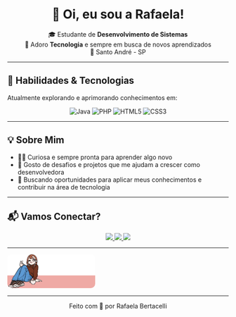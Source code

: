 <h1 align="center">👋 Oi, eu sou a Rafaela!</h1>

<p align="center">
  🎓 Estudante de <strong>Desenvolvimento de Sistemas</strong> <br/>
  🌱 Adoro <strong>Tecnologia</strong> e sempre em busca de novos aprendizados <br/>
  📍 Santo André - SP 
</p>

---

## 🚀 Habilidades & Tecnologias

Atualmente explorando e aprimorando conhecimentos em:

<p align="center">
  <img src="https://cdn.jsdelivr.net/gh/devicons/devicon/icons/java/java-original.svg" width="50" alt="Java"/>
  <img src="https://cdn.jsdelivr.net/gh/devicons/devicon/icons/php/php-plain.svg" width="50" alt="PHP"/>
  <img src="https://cdn.jsdelivr.net/gh/devicons/devicon/icons/html5/html5-original.svg" width="50" alt="HTML5"/>
  <img src="https://cdn.jsdelivr.net/gh/devicons/devicon/icons/css3/css3-original.svg" width="50" alt="CSS3"/>
</p>

---

## 💡 Sobre Mim

- 👩‍💻 Curiosa e sempre pronta para aprender algo novo  
- 🎯 Gosto de desafios e projetos que me ajudam a crescer como desenvolvedora  
- 🤝 Buscando oportunidades para aplicar meus conhecimentos e contribuir na área de tecnologia

---

## 📬 Vamos Conectar?

<p align="center">
  <a href="mailto:rafabertacelli2303@gmail.com" target="_blank">
    <img src="https://img.shields.io/badge/-Gmail-D14836?style=for-the-badge&logo=gmail&logoColor=white"/>
  </a>
  <a href="https://instagram.com/nany_nicee" target="_blank">
    <img src="https://img.shields.io/badge/-Instagram-E4405F?style=for-the-badge&logo=instagram&logoColor=white"/>
  </a>
  <a href="https://rafabertacelli.github.io/RafaBertacelliPortifolio" target="_blank">
    <img src="https://img.shields.io/badge/-Portfólio-000?style=for-the-badge&logo=vercel&logoColor=white"/>
  </a>
</p>

---



  <img src="imagens/fotinhaw.png" alt="Foto da Rafaela" width="200" style="border-radius: 10px"/>

---

<p align="center">
  Feito com 💜 por Rafaela Bertacelli
</p>
